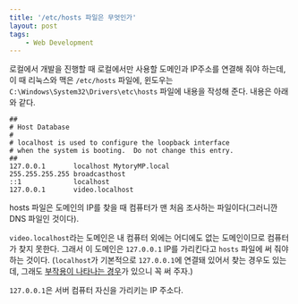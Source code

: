 ```yaml
---
title: '/etc/hosts 파일은 무엇인가'
layout: post
tags: 
    - Web Development
---
```


로컬에서 개발을 진행할 때 로컬에서만 사용할 도메인과 IP주소를 연결해 줘야 하는데, 이 때 리눅스와 맥은 `/etc/hosts` 파일에, 윈도우는 `C:\Windows\System32\Drivers\etc\hosts` 파일에 내용을 작성해 준다. 내용은 아래와 같다.

``` plain
##
# Host Database
#
# localhost is used to configure the loopback interface
# when the system is booting.  Do not change this entry.
##
127.0.0.1       localhost MytoryMP.local
255.255.255.255 broadcasthost
::1             localhost
127.0.0.1       video.localhost
```

hosts 파일은 도메인의 IP를 찾을 때 컴퓨터가 맨 처음 조사하는 파일이다(그러니깐 DNS 파일인 것이다).

`video.localhost`라는 도메인은 내 컴퓨터 외에는 어디에도 없는 도메인이므로 컴퓨터가 찾지 못한다. 그래서 이 도메인은 `127.0.0.1` IP를 가리킨다고 `hosts` 파일에 써 줘야 하는 것이다. (`localhost`가 기본적으로 `127.0.0.1`에 연결돼 있어서 찾는 경우도 있는데, 그래도 [부작용이 나타나는 경우][1]가 있으니 꼭 써 주자.)

`127.0.0.1`은 서버 컴퓨터 자신을 가리키는 IP 주소다.

[1]: https://mytory.net/2020/12/04/laravel-npm-run-watch-infinite-loop.html